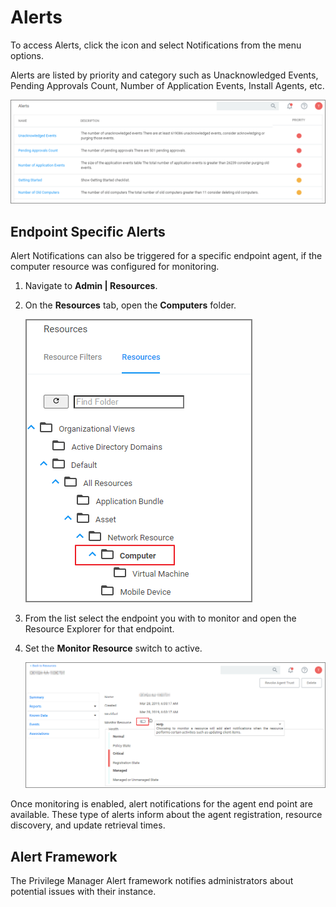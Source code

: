 [title]: # (Alerts)
[tags]: # (active)
[priority]: # (2)
# Alerts

To access Alerts, click the icon and select Notifications from the menu options.

Alerts are listed by priority and category such as Unacknowledged Events, Pending Approvals Count, Number of Application Events, Install Agents, etc.

![overview](images/alert-4.png "Alert Notifications overview")

## Endpoint Specific Alerts

Alert Notifications can also be triggered for a specific endpoint agent, if the computer resource was configured for monitoring.

1. Navigate to __Admin | Resources__.
1. On the __Resources__ tab, open the __Computers__ folder.

   ![resources](images/alert-5.png "Computer Resources folder")
1. From the list select the endpoint you with to monitor and open the Resource Explorer for that endpoint.
1. Set the __Monitor Resource__ switch to active.

   ![enable monitoring](images/alert-3.png "Resource Explorer enable monitoring")

Once monitoring is enabled, alert notifications for the agent end point are available. These type of alerts inform about the agent registration, resource discovery, and update retrieval times.

## Alert Framework

The Privilege Manager Alert framework notifies administrators about potential issues with their instance. 
